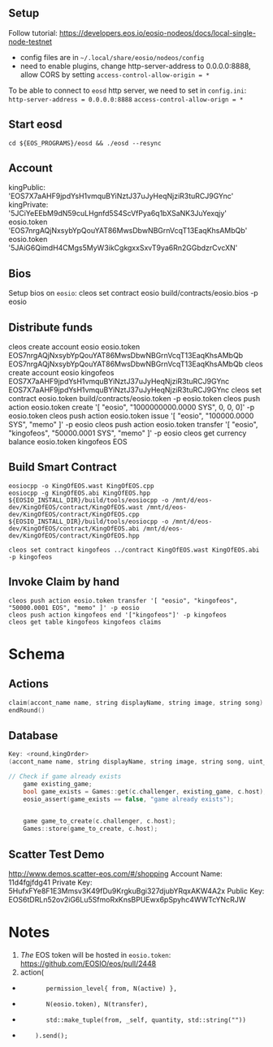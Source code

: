 
## Setup
Follow tutorial: https://developers.eos.io/eosio-nodeos/docs/local-single-node-testnet
* config files are in `~/.local/share/eosio/nodeos/config`
* need to enable plugins, change http-server-address to 0.0.0.0:8888, allow CORS by setting `access-control-allow-origin = *` 

To be able to connect to `eosd` http server, we need to set in `config.ini`:
`http-server-address = 0.0.0.0:8888`
`access-control-allow-orign = *`

## Start eosd
```
cd ${EOS_PROGRAMS}/eosd && ./eosd --resync
```

## Account
kingPublic: 'EOS7X7aAHF9jpdYsH1vmquBYiNztJ37uJyHeqNjziR3tuRCJ9GYnc'
kingPrivate: '5JCiYeEEbM9dN59cuLHgnfd5S4ScVfPya6q1bXSaNK3JuYexqjy'
eosio.token 'EOS7nrgAQjNxsybYpQouYAT86MwsDbwNBGrnVcqT13EaqKhsAMbQb'
eosio.token '5JAiG6QimdH4CMgs5MyW3ikCgkgxxSxvT9ya6Rn2GGbdzrCvcXN'

## Bios
Setup bios on `eosio`:
cleos set contract eosio build/contracts/eosio.bios -p eosio

## Distribute funds

cleos create account eosio eosio.token  EOS7nrgAQjNxsybYpQouYAT86MwsDbwNBGrnVcqT13EaqKhsAMbQb EOS7nrgAQjNxsybYpQouYAT86MwsDbwNBGrnVcqT13EaqKhsAMbQb
cleos create account eosio kingofeos  EOS7X7aAHF9jpdYsH1vmquBYiNztJ37uJyHeqNjziR3tuRCJ9GYnc EOS7X7aAHF9jpdYsH1vmquBYiNztJ37uJyHeqNjziR3tuRCJ9GYnc
cleos set contract eosio.token build/contracts/eosio.token -p eosio.token
cleos push action eosio.token create '[ "eosio", "1000000000.0000 SYS", 0, 0, 0]' -p eosio.token
cleos push action eosio.token issue '[ "eosio", "100000.0000 SYS", "memo" ]' -p eosio
cleos push action eosio.token transfer '[ "eosio", "kingofeos", "50000.0001 SYS", "memo" ]' -p eosio
cleos get currency balance eosio.token kingofeos EOS

## Build Smart Contract
```
eosiocpp -o KingOfEOS.wast KingOfEOS.cpp
eosiocpp -g KingOfEOS.abi KingOfEOS.hpp
${EOSIO_INSTALL_DIR}/build/tools/eosiocpp -o /mnt/d/eos-dev/KingOfEOS/contract/KingOfEOS.wast /mnt/d/eos-dev/KingOfEOS/contract/KingOfEOS.cpp
${EOSIO_INSTALL_DIR}/build/tools/eosiocpp -o /mnt/d/eos-dev/KingOfEOS/contract/KingOfEOS.abi /mnt/d/eos-dev/KingOfEOS/contract/KingOfEOS.hpp

cleos set contract kingofeos ../contract KingOfEOS.wast KingOfEOS.abi -p kingofeos
```


## Invoke Claim by hand
```
cleos push action eosio.token transfer '[ "eosio", "kingofeos", "50000.0001 EOS", "memo" ]' -p eosio
cleos push action kingofeos end '["kingofeos"]' -p kingofeos
cleos get table kingofeos kingofeos claims
```

# Schema
## Actions
```cpp
claim(accont_name name, string displayName, string image, string song) /* EOS price */
endRound()
```

## Database
```cpp
Key: <round,kingOrder>
(accont_name name, string displayName, string image, string song, uint_64t coronationBlockNumber)

// Check if game already exists
    game existing_game;
    bool game_exists = Games::get(c.challenger, existing_game, c.host);
    eosio_assert(game_exists == false, "game already exists");

    
    game game_to_create(c.challenger, c.host);
    Games::store(game_to_create, c.host);
```

## Scatter Test Demo
http://www.demos.scatter-eos.com/#/shopping
Account Name: 11d4fgjfdg41 
Private Key: 5HufxFYe8F1E3Mmsv3K49fDu9KrgkuBgi327djubYRqxAKW4A2x
Public Key: EOS6tDRLn52ov2iG6Lu5SfmoRxKnsBPUEwx6pSpyhc4WWTcYNcRJW

# Notes
1. _The_ EOS token will be hosted in `eosio.token`: https://github.com/EOSIO/eos/pull/2448
1. action(
+            permission_level{ from, N(active) },
+            N(eosio.token), N(transfer),
+            std::make_tuple(from, _self, quantity, std::string(""))
+         ).send();